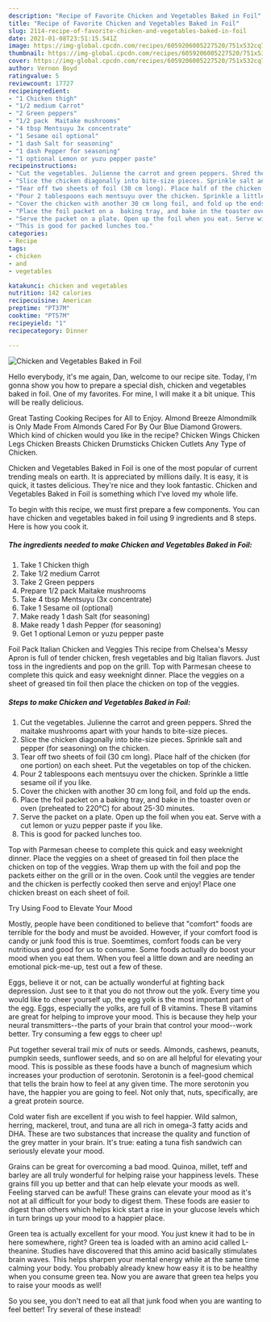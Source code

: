 ```yaml
---
description: "Recipe of Favorite Chicken and Vegetables Baked in Foil"
title: "Recipe of Favorite Chicken and Vegetables Baked in Foil"
slug: 2114-recipe-of-favorite-chicken-and-vegetables-baked-in-foil
date: 2021-01-08T23:51:15.541Z
image: https://img-global.cpcdn.com/recipes/6059206005227520/751x532cq70/chicken-and-vegetables-baked-in-foil-recipe-main-photo.jpg
thumbnail: https://img-global.cpcdn.com/recipes/6059206005227520/751x532cq70/chicken-and-vegetables-baked-in-foil-recipe-main-photo.jpg
cover: https://img-global.cpcdn.com/recipes/6059206005227520/751x532cq70/chicken-and-vegetables-baked-in-foil-recipe-main-photo.jpg
author: Vernon Boyd
ratingvalue: 5
reviewcount: 17727
recipeingredient:
- "1 Chicken thigh"
- "1/2 medium Carrot"
- "2 Green peppers"
- "1/2 pack  Maitake mushrooms"
- "4 tbsp Mentsuyu 3x concentrate"
- "1 Sesame oil optional"
- "1 dash Salt for seasoning"
- "1 dash Pepper for seasoning"
- "1 optional Lemon or yuzu pepper paste"
recipeinstructions:
- "Cut the vegetables. Julienne the carrot and green peppers. Shred the maitake mushrooms apart with your hands to bite-size pieces."
- "Slice the chicken diagonally into bite-size pieces. Sprinkle salt and pepper (for seasoning) on the chicken."
- "Tear off two sheets of foil (30 cm long). Place half of the chicken (for one portion) on each sheet. Put the vegetables on top of the chicken."
- "Pour 2 tablespoons each mentsuyu over the chicken. Sprinkle a little sesame oil if you like."
- "Cover the chicken with another 30 cm long foil, and fold up the ends."
- "Place the foil packet on a  baking tray, and bake in the toaster oven or oven (preheated to 220℃) for about 25-30 minutes."
- "Serve the packet on a plate. Open up the foil when you eat. Serve with a cut lemon or yuzu pepper paste if you like."
- "This is good for packed lunches too."
categories:
- Recipe
tags:
- chicken
- and
- vegetables

katakunci: chicken and vegetables 
nutrition: 142 calories
recipecuisine: American
preptime: "PT37M"
cooktime: "PT57M"
recipeyield: "1"
recipecategory: Dinner

---
```



![Chicken and Vegetables Baked in Foil](https://img-global.cpcdn.com/recipes/6059206005227520/751x532cq70/chicken-and-vegetables-baked-in-foil-recipe-main-photo.jpg)

Hello everybody, it's me again, Dan, welcome to our recipe site. Today, I'm gonna show you how to prepare a special dish, chicken and vegetables baked in foil. One of my favorites. For mine, I will make it a bit unique. This will be really delicious.

Great Tasting Cooking Recipes for All to Enjoy. Almond Breeze Almondmilk is Only Made From Almonds Cared For By Our Blue Diamond Growers. Which kind of chicken would you like in the recipe? Chicken Wings Chicken Legs Chicken Breasts Chicken Drumsticks Chicken Cutlets Any Type of Chicken.

Chicken and Vegetables Baked in Foil is one of the most popular of current trending meals on earth. It is appreciated by millions daily. It is easy, it is quick, it tastes delicious. They're nice and they look fantastic. Chicken and Vegetables Baked in Foil is something which I've loved my whole life.


To begin with this recipe, we must first prepare a few components. You can have chicken and vegetables baked in foil using 9 ingredients and 8 steps. Here is how you cook it.

<!--inarticleads1-->

##### The ingredients needed to make Chicken and Vegetables Baked in Foil:

1. Take 1 Chicken thigh
1. Take 1/2 medium Carrot
1. Take 2 Green peppers
1. Prepare 1/2 pack  Maitake mushrooms
1. Take 4 tbsp Mentsuyu (3x concentrate)
1. Take 1 Sesame oil (optional)
1. Make ready 1 dash Salt (for seasoning)
1. Make ready 1 dash Pepper (for seasoning)
1. Get 1 optional Lemon or yuzu pepper paste


Foil Pack Italian Chicken and Veggies This recipe from Chelsea&#39;s Messy Apron is full of tender chicken, fresh vegetables and big Italian flavors. Just toss in the ingredients and pop on the grill. Top with Parmesan cheese to complete this quick and easy weeknight dinner. Place the veggies on a sheet of greased tin foil then place the chicken on top of the veggies. 

<!--inarticleads2-->

##### Steps to make Chicken and Vegetables Baked in Foil:

1. Cut the vegetables. Julienne the carrot and green peppers. Shred the maitake mushrooms apart with your hands to bite-size pieces.
1. Slice the chicken diagonally into bite-size pieces. Sprinkle salt and pepper (for seasoning) on the chicken.
1. Tear off two sheets of foil (30 cm long). Place half of the chicken (for one portion) on each sheet. Put the vegetables on top of the chicken.
1. Pour 2 tablespoons each mentsuyu over the chicken. Sprinkle a little sesame oil if you like.
1. Cover the chicken with another 30 cm long foil, and fold up the ends.
1. Place the foil packet on a  baking tray, and bake in the toaster oven or oven (preheated to 220℃) for about 25-30 minutes.
1. Serve the packet on a plate. Open up the foil when you eat. Serve with a cut lemon or yuzu pepper paste if you like.
1. This is good for packed lunches too.


Top with Parmesan cheese to complete this quick and easy weeknight dinner. Place the veggies on a sheet of greased tin foil then place the chicken on top of the veggies. Wrap them up with the foil and pop the packets either on the grill or in the oven. Cook until the veggies are tender and the chicken is perfectly cooked then serve and enjoy! Place one chicken breast on each sheet of foil. 

Try Using Food to Elevate Your Mood


Mostly, people have been conditioned to believe that "comfort" foods are terrible for the body and must be avoided. However, if your comfort food is candy or junk food this is true. Soemtimes, comfort foods can be very nutritious and good for us to consume. Some foods actually do boost your mood when you eat them. When you feel a little down and are needing an emotional pick-me-up, test out a few of these.

Eggs, believe it or not, can be actually wonderful at fighting back depression. Just see to it that you do not throw out the yolk. Every time you would like to cheer yourself up, the egg yolk is the most important part of the egg. Eggs, especially the yolks, are full of B vitamins. These B vitamins are great for helping to improve your mood. This is because they help your neural transmitters--the parts of your brain that control your mood--work better. Try consuming a few eggs to cheer up!

Put together several trail mix of nuts or seeds. Almonds, cashews, peanuts, pumpkin seeds, sunflower seeds, and so on are all helpful for elevating your mood. This is possible as these foods have a bunch of magnesium which increases your production of serotonin. Serotonin is a feel-good chemical that tells the brain how to feel at any given time. The more serotonin you have, the happier you are going to feel. Not only that, nuts, specifically, are a great protein source.

Cold water fish are excellent if you wish to feel happier. Wild salmon, herring, mackerel, trout, and tuna are all rich in omega-3 fatty acids and DHA. These are two substances that increase the quality and function of the grey matter in your brain. It's true: eating a tuna fish sandwich can seriously elevate your mood. 

Grains can be great for overcoming a bad mood. Quinoa, millet, teff and barley are all truly wonderful for helping raise your happiness levels. These grains fill you up better and that can help elevate your moods as well. Feeling starved can be awful! These grains can elevate your mood as it's not at all difficult for your body to digest them. These foods are easier to digest than others which helps kick start a rise in your glucose levels which in turn brings up your mood to a happier place.

Green tea is actually excellent for your mood. You just knew it had to be in here somewhere, right? Green tea is loaded with an amino acid called L-theanine. Studies have discovered that this amino acid basically stimulates brain waves. This helps sharpen your mental energy while at the same time calming your body. You probably already knew how easy it is to be healthy when you consume green tea. Now you are aware that green tea helps you to raise your moods as well!

So you see, you don't need to eat all that junk food when you are wanting to feel better! Try several of these instead!

